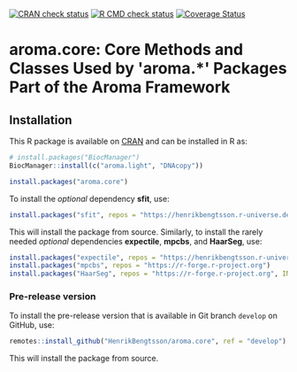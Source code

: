 

<div id="badges"><!-- pkgdown markup -->
<a href="https://CRAN.R-project.org/web/checks/check_results_aroma.core.html"><img border="0" src="https://www.r-pkg.org/badges/version/aroma.core" alt="CRAN check status"/></a> <a href="https://github.com/HenrikBengtsson/aroma.core/actions?query=workflow%3AR-CMD-check"><img border="0" src="https://github.com/HenrikBengtsson/aroma.core/actions/workflows/R-CMD-check.yaml/badge.svg?branch=develop" alt="R CMD check status"/></a>     <a href="https://app.codecov.io/gh/HenrikBengtsson/aroma.core"><img border="0" src="https://codecov.io/gh/HenrikBengtsson/aroma.core/branch/develop/graph/badge.svg" alt="Coverage Status"/></a> 
</div>

# aroma.core: Core Methods and Classes Used by 'aroma.*' Packages Part of the Aroma Framework 


## Installation

This R package is available on [CRAN](https://cran.r-project.org/package=aroma.core) and can be installed in R as:

```r
# install.packages("BiocManager")
BiocManager::install(c("aroma.light", "DNAcopy"))

install.packages("aroma.core")
```

To install the _optional_ dependency **sfit**, use:

```r
install.packages("sfit", repos = "https://henrikbengtsson.r-universe.dev")
```

This will install the package from source.  Similarly, to install the rarely needed _optional_ dependencies **expectile**, **mpcbs**, and **HaarSeg**, use:

```r
install.packages("expectile", repos = "https://henrikbengtsson.r-universe.dev")
install.packages("mpcbs", repos = "https://r-forge.r-project.org")
install.packages("HaarSeg", repos = "https://r-forge.r-project.org", INSTALL_opts = "--no-test-load")
```


### Pre-release version
 
To install the pre-release version that is available in Git branch `develop` on GitHub, use:

```r
remotes::install_github("HenrikBengtsson/aroma.core", ref = "develop")
```

This will install the package from source.


<!-- pkgdown-drop-below -->

